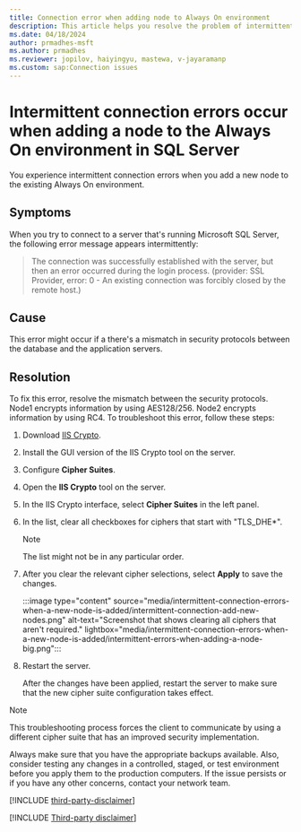 ```yaml
---
title: Connection error when adding node to Always On environment
description: This article helps you resolve the problem of intermittent connection errors in SQL Server when a new node is added to the Always On environment.
ms.date: 04/18/2024
author: prmadhes-msft
ms.author: prmadhes
ms.reviewer: jopilov, haiyingyu, mastewa, v-jayaramanp
ms.custom: sap:Connection issues
---
```


# Intermittent connection errors occur when adding a node to the Always On environment in SQL Server

You experience intermittent connection errors when you add a new node to the existing Always On environment.

## Symptoms

When you try to connect to a server that's running Microsoft SQL Server, the following error message appears intermittently:

> The connection was successfully established with the server, but then an error occurred during the login process. (provider: SSL Provider, error: 0 - An existing connection was forcibly closed by the remote host.)

## Cause

This error might occur if a there's a mismatch in security protocols between the database and the application servers.

## Resolution

To fix this error, resolve the mismatch between the security protocols. Node1 encrypts information by using AES128/256. Node2 encrypts information by using RC4. To troubleshoot this error, follow these steps:

1. Download [IIS Crypto](https://www.nartac.com/Products/IISCrypto/Download).
1. Install the GUI version of the IIS Crypto tool on the server.
1. Configure **Cipher Suites**.
1. Open the **IIS Crypto** tool on the server.
1. In the IIS Crypto interface, select **Cipher Suites** in the left panel.  
1. In the list, clear all checkboxes for ciphers that start with "TLS_DHE*".

    > [!NOTE]
    > The list might not be in any particular order.  

1. After you clear the relevant cipher selections, select **Apply** to save the changes.

    :::image type="content" source="media/intermittent-connection-errors-when-a-new-node-is-added/intermittent-connection-add-new-nodes.png" alt-text="Screenshot that shows clearing all ciphers that aren't required." lightbox="media/intermittent-connection-errors-when-a-new-node-is-added/intermittent-errors-when-adding-a-node-big.png":::

1. Restart the server.

   After the changes have been applied, restart the server to make sure that the new cipher suite configuration takes effect.

  > [!NOTE]
  > This troubleshooting process forces the client to communicate by using a different cipher suite that has an improved security implementation.

Always make sure that you have the appropriate backups available. Also, consider testing any changes in a controlled, staged, or test environment before you apply them to the production computers. If the issue persists or if you have any other concerns, contact your network team.

[!INCLUDE [third-party-disclaimer](../../../includes/third-party-disclaimer.md)]

[!INCLUDE [Third-party disclaimer](../../../includes/third-party-contact-disclaimer.md)]
